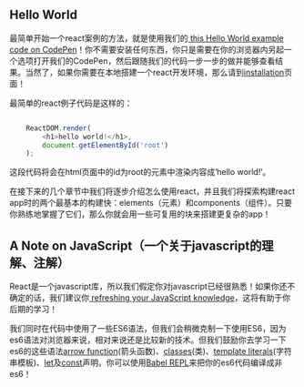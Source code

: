 ## Hello World

最简单开始一个react案例的方法，就是使用我们的[ this Hello World example code on CodePen](http://codepen.io/gaearon/pen/ZpvBNJ?editors=0010)！你不需要安装任何东西，你只是需要在你的浏览器内另起一个选项打开我们的CodePen，然后跟随我们的代码一步一步的做并能够查看结果。当然了，如果你需要在本地搭建一个react开发环境，那么请到[installation](https://github.com/woai30231/react-doc/tree/master/installation)页面！

最简单的react例子代码是这样的：

```javascript

	ReactDOM.render(
		<h1>hello world!</h1>,
		document.getElementById('root')
	);
```

这段代码将会在html页面中的id为root的元素中渲染内容成‘hello world!’。


在接下来的几个章节中我们将逐步介绍怎么使用react，并且我们将探索构建react app时的两个最基本的构建快：elements（元素）和components（组件）。只要你熟练地掌握了它们，那么你就会用一些可复用的块来搭建更复杂的app！

## A Note on JavaScript（一个关于javascript的理解、注解）

React是一个javascript库，所以我们假定你对javascript已经很熟悉！如果你还不确定的话，我们建议你[ refreshing your JavaScript knowledge](https://developer.mozilla.org/en-US/docs/Web/JavaScript/A_re-introduction_to_JavaScript)，这将有助于你后期的学习！

我们同时在代码中使用了一些ES6语法，但我们会稍微克制一下使用ES6，因为es6语法对浏览器来说，相对来说还是比较新的技术。但我们鼓励你去学习一下es6的这些语法[arrow function](https://developer.mozilla.org/en-US/docs/Web/JavaScript/Reference/Functions/Arrow_functions)(箭头函数)、[classes](https://developer.mozilla.org/en-US/docs/Web/JavaScript/Reference/Classes)(类)、[template literals](https://developer.mozilla.org/en/docs/Web/JavaScript/Reference/Template_literals)(字符串模板)、[let](https://developer.mozilla.org/en-US/docs/Web/JavaScript/Reference/Statements/let)及[const](https://developer.mozilla.org/en-US/docs/Web/JavaScript/Reference/Statements/const)声明。你可以使用[Babel REPL](http://babeljs.io/repl/#?babili=false&evaluate=true&lineWrap=false&presets=es2015%2Creact&experimental=false&loose=false&spec=false&code=const%20element%20%3D%20%3Ch1%3EHello%2C%20world!%3C%2Fh1%3E%3B%0Aconst%20container%20%3D%20document.getElementById(%27root%27)%3B%0AReactDOM.render(element%2C%20container)%3B%0A)来把你的es6代码编译成非es6！